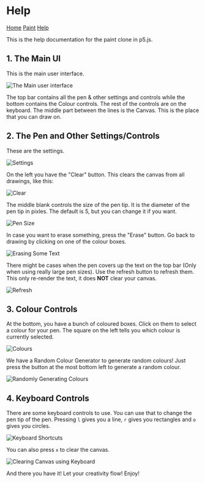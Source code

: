 # Help

[Home](index.md)  [Paint](paint.html) [Help](help.md)

This is the help documentation for the paint clone in p5.js.

## 1. The Main UI

This is the main user interface.  

![The Main user interface](https://paintp5js.sourceforge.io/assets/mainUI.png)

The top bar contains all the pen & other settings and controls while the bottom contains the Colour controls.  The rest of the controls are on the keyboard.  The middle part between the lines is the Canvas.  This is the place that you can draw on.

## 2. The Pen and Other Settings/Controls

These are the settings.  

![Settings](https://paintp5js.sourceforge.io/assets/topbar.png)

On the left you have the "Clear" button.  This clears the canvas from all drawings, like this:  
 

 ![Clear](https://paintp5js.sourceforge.io/assets/clear.webp)

 The middle blank controls the size of the pen tip.  It is the diameter of the pen tip in pixles.  The default is 5, but you can change it if you want.

 ![Pen Size](https://paintp5js.sourceforge.io/assets/pensize.webp)

 In case you want to erase something, press the "Erase" button.  Go back to drawing by clicking on one of the colour boxes.

 ![Erasing Some Text](https://paintp5js.sourceforge.io/assets/eraser.webp)

 There might be cases when the pen covers up the text on the top bar (Only when using really large pen sizes).  Use the refresh button to refresh them.  This only re-render the text, it does **NOT** clear your canvas.

 ![Refresh](https://paintp5js.sourceforge.io/assets/refresh.webp)

 ## 3. Colour Controls

 At the bottom, you have a bunch of coloured boxes.  Click on them to select a colour for your pen.  The square on the left tells you which colour is currently selected.

 ![Colours](https://paintp5js.sourceforge.io/assets/colours.webp)

 We have a Random Colour Generator to generate random colours!  Just press the button at the most bottom left to generate a random colour.

 ![Randomly Generating Colours](https://paintp5js.sourceforge.io/assets/random.webp)

## 4. Keyboard Controls

There are some keyboard controls to use.  You can use that to change the pen tip of the pen.  Pressing `l` gives you a line, `r` gives you rectangles and `o` gives you circles.

![Keyboard Shortcuts](https://paintp5js.sourceforge.io/assets/keyboard.webp)

You can also press `x` to clear the canvas.

![Clearing Canvas using Keyboard](https://paintp5js.sourceforge.io/assets/keyclear.webp)

 And there you have it!  Let your creativity flow!  Enjoy!